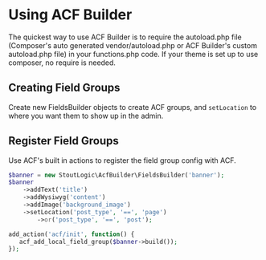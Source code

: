 # Using ACF Builder

The quickest way to use ACF Builder is to require the autoload.php file (Composer's auto generated vendor/autoload.php or ACF Builder's custom autoload.php file) in your functions.php code. If your theme is set up to use composer, no require is needed.

## Creating Field Groups
Create new FieldsBuilder objects to create ACF groups, and `setLocation` to where you want them to show up in the admin.

## Register Field Groups
Use ACF's built in actions to register the field group config with ACF.
```php
$banner = new StoutLogic\AcfBuilder\FieldsBuilder('banner');
$banner
    ->addText('title')
    ->addWysiwyg('content')
    ->addImage('background_image')
    ->setLocation('post_type', '==', 'page')
        ->or('post_type', '==', 'post');

add_action('acf/init', function() {
   acf_add_local_field_group($banner->build());
});
```